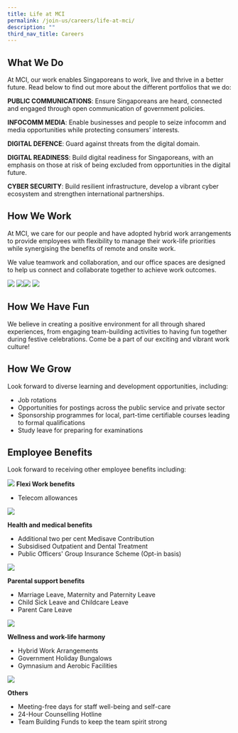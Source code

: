 ```yaml
---
title: Life at MCI
permalink: /join-us/careers/life-at-mci/
description: ""
third_nav_title: Careers
---
```

## What We Do

At MCI, our work enables Singaporeans to work, live and thrive in a better future. Read below to find out more about the different portfolios that we do:

**PUBLIC COMMUNICATIONS**: Ensure Singaporeans are heard, connected and engaged through open communication of government policies.

**INFOCOMM MEDIA**: Enable businesses and people to seize infocomm and media opportunities while protecting consumers’ interests.

**DIGITAL DEFENCE**: Guard against threats from the digital domain.

**DIGITAL READINESS**: Build digital readiness for Singaporeans, with an emphasis on those at risk of being excluded from opportunities in the digital future.

**CYBER SECURITY**: Build resilient infrastructure, develop a vibrant cyber ecosystem and strengthen international partnerships.

## How We Work

At MCI, we care for our people and have adopted hybrid work arrangements to provide employees with flexibility to manage their work-life priorities while synergising the benefits of remote and onsite work. 

We value teamwork and collaboration, and our office spaces are designed to help us connect and collaborate together to achieve work outcomes.

![](/images/CDD/mci%20office%2001.jpg)
![](/images/CDD/mci%20office%2002.jpg)![](/images/CDD/mci%20office%2003.jpg)
![](/images/CDD/mci%20office%2004.jpg)
## How We Have Fun 

We believe in creating a positive environment for all through shared experiences, from engaging team-building activities to having fun together during festive celebrations. Come be a part of our exciting and vibrant work culture!

## How We Grow

Look forward to diverse learning and development opportunities, including:

* Job rotations
* Opportunities for postings across the public service and private sector
* Sponsorship programmes for local, part-time certifiable courses leading to formal qualifications
* Study leave for preparing for examinations

## Employee Benefits

Look forward to receiving other employee benefits including:

![](/images/CDD/our-people.png)
**Flexi Work benefits**

* Telecom allowances

![](/images/CDD/health%20%20medical%20benefits.png)

**Health and medical benefits**

*   Additional two per cent Medisave Contribution 
*   Subsidised Outpatient and Dental Treatment
*   Public Officers' Group Insurance Scheme (Opt-in basis)

![](/images/CDD/parental%20support%20benefits.png)

**Parental support benefits**

*   Marriage Leave, Maternity and Paternity Leave
*   Child Sick Leave and Childcare Leave
*   Parent Care Leave

![](/images/CDD/employee-benefits.png)

**Wellness and work-life harmony**

*   Hybrid Work Arrangements
*   Government Holiday Bungalows
*   Gymnasium and Aerobic Facilities

![](/images/CDD/our-culture.png)

**Others**

*   Meeting-free days for staff well-being and self-care
*   24-Hour Counselling Hotline
*   Team Building Funds to keep the team spirit strong